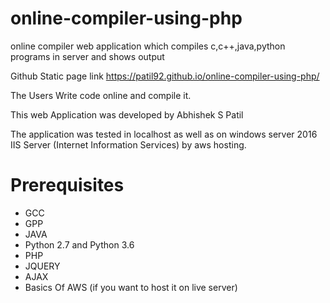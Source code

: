# online-compiler-using-php
online compiler web application which compiles c,c++,java,python programs in server and shows output

Github Static page link https://patil92.github.io/online-compiler-using-php/

The Users Write code online and compile it.

This web Application was developed by Abhishek S Patil

The application was tested in localhost as well as on windows server 2016 IIS Server (Internet Information Services) by aws hosting.

# Prerequisites
   * GCC
   * GPP
   * JAVA
   * Python 2.7 and Python 3.6
   * PHP
   * JQUERY 
   * AJAX
   * Basics Of AWS (if you want to host it on live server)
    
